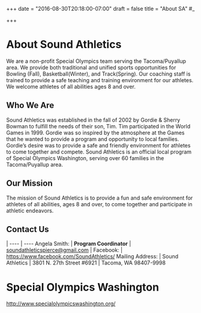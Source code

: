 +++
date = "2016-08-30T20:18:00-07:00"
draft = false
title = "About SA" #_

+++

# About Sound Athletics


We are a non-profit Special Olympics team serving the Tacoma/Puyallup area.
We provide both traditional and unified sports opportunities for Bowling (Fall), 
Basketball(Winter), and Track(Spring). Our coaching staff is trained to provide a safe 
teaching and training environment for our athletes. We welcome athletes of all 
abilities ages 8 and over.

## Who We Are
Sound Athletics was established in the fall of 2002 by Gordie & Sherry Bowman to
fulfill the needs of their son, Tim. Tim participated in the World Games in 1999. 
Gordie was so inspired by the atmosphere at the Games that he wanted to provide a 
program and opportunity to local families. Gordie’s desire was to provide a safe and 
friendly environment for athletes to come together and compete. Sound Athletics is an
official local program of Special Olympics Washington, serving over 60 families in 
the Tacoma/Puyallup area.


## Our Mission
The mission of Sound Athletics is to provide a fun and safe environment for athletes
of all abilities, ages 8 and over, to come together and participate in athletic endeavors.

## Contact Us
 | 
---- | ----
Angela Smith: | **Program Coordinator**
 | soundathleticspierce@gmail.com
 | 
Facebook: | https://www.facebook.com/SoundAthletics/
Mailing Address: | Sound Athletics
 | 3801 N. 27th Street #6921
 | Tacoma, WA 98407-9998


# Special Olympics Washington

http://www.specialolympicswashington.org/